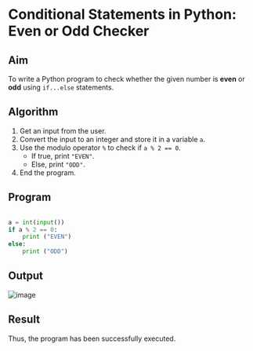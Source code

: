 # Conditional Statements in Python: Even or Odd Checker

##  Aim
To write a Python program to check whether the given number is **even** or **odd** using `if...else` statements.

##  Algorithm
1. Get an input from the user.
2. Convert the input to an integer and store it in a variable `a`.
3. Use the modulo operator `%` to check if `a % 2 == 0`.
   - If true, print `"EVEN"`.
   - Else, print `"ODD"`.
4. End the program.

##  Program

``` python

a = int(input())
if a % 2 == 0:
    print ("EVEN")
else:
    print ("ODD")

```


## Output

![image](https://github.com/user-attachments/assets/d304f945-269f-4f3a-a706-b42041683d77)

## Result

Thus, the program has been successfully executed.
